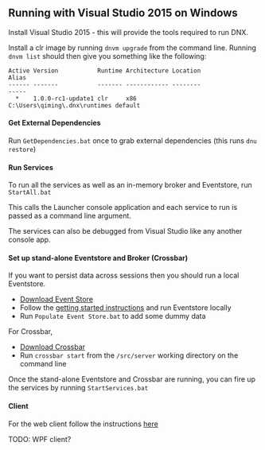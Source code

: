## Running with Visual Studio 2015 on Windows

Install Visual Studio 2015 - this will provide the tools required to run DNX.

Install a clr image by running `dnvm upgrade` from the command line. Running `dnvm list` should then give you something like the following:

```
Active Version           Runtime Architecture Location                      Alias
------ -------           ------- ------------ --------                      -----
  *    1.0.0-rc1-update1 clr     x86          C:\Users\qiming\.dnx\runtimes default
```

#### Get External Dependencies 
Run `GetDependencies.bat` once to grab external dependencies (this runs `dnu restore`)

#### Run Services
To run all the services as well as an in-memory broker and Eventstore, run `StartAll.bat`

This calls the Launcher console application and each service to run is passed as a command line argument.

The services can also be debugged from Visual Studio like any another console app.

#### Set up stand-alone Eventstore and Broker (Crossbar)
If you want to persist data across sessions then you should run a local Eventstore. 

- [Download Event Store](https://geteventstore.com/downloads)
- Follow the [getting started instructions](http://docs.geteventstore.com/introduction/) and run Eventstore locally
- Run `Populate Event Store.bat` to add some dummy data

For Crossbar,

- [Download Crossbar](http://crossbar.io/docs/Installation-on-Windows/)
- Run `crossbar start` from the `/src/server` working directory on the command line

Once the stand-alone Eventstore and Crossbar are running, you can fire up the services by running `StartServices.bat` 

#### Client
For the web client follow the instructions [here](../src/client/README.md)

TODO: WPF client?